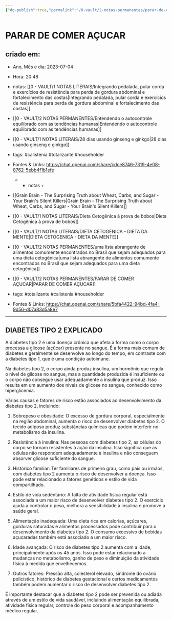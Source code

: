 ```yaml
---
{"dg-publish":true,"permalink":"/0-vault/2-notas-permanentes/parar-de-comer-acucar/","tags":["permanente","calistenia","totalizante","householder"],"dgHomeLink":true,"dgShowLocalGraph":true,"dgShowFileTree":true,"dgEnableSearch":true}
---
```


# PARAR DE COMER AÇUCAR

## criado em: 
-  Ano, Mês e dia: 2023-07-04
- Hora: 20:48

- notas: [[0 - VAULT/1 NOTAS LITERAIS/Integrando pedalada, pular corda e exercícios de resistência para perda de gordura abdominal e fortalecimento das costas\|Integrando pedalada, pular corda e exercícios de resistência para perda de gordura abdominal e fortalecimento das costas]]
- [[0 - VAULT/2 NOTAS PERMANENTES/Entendendo o autocontrole equilibrado com as tendências humanas\|Entendendo o autocontrole equilibrado com as tendências humanas]]
- [[0 - VAULT/1 NOTAS LITERAIS/28 dias usando ginseng e ginkgo\|28 dias usando ginseng e ginkgo]]
- tags: #calistenia #totalizante #householder 
- Fontes & Links: https://chat.openai.com/share/cdce8746-7319-4e08-8762-5ebb4f1b1efe
	- - notas + 
- [[Grain Brain - The Surprising Truth about Wheat, Carbs, and Sugar - Your Brain's Silent Killers\|Grain Brain - The Surprising Truth about Wheat, Carbs, and Sugar - Your Brain's Silent Killers]]
- [[0 - VAULT/1 NOTAS LITERAIS/Dieta Cetogênica à prova de bobos\|Dieta Cetogênica à prova de bobos]]
- [[0 - VAULT/1 NOTAS LITERAIS/DIETA CETOGENICA - DIETA DA MENTE\|DIETA CETOGENICA - DIETA DA MENTE]]
- [[0 - VAULT/2 NOTAS PERMANENTES/uma lista abrangente de alimentos comumente encontrados no Brasil que sejam adequados para uma dieta cetogênica\|uma lista abrangente de alimentos comumente encontrados no Brasil que sejam adequados para uma dieta cetogênica]]
- [[0 - VAULT/2 NOTAS PERMANENTES/PARAR DE COMER AÇUCAR\|PARAR DE COMER AÇUCAR]]
- tags: #totalizante #calistenia #householder 
- Fontes & Links: https://chat.openai.com/share/5bfa4422-94bd-4fa4-9d56-d07a83d5a8e7 
  
  
---

## DIABETES TIPO 2 EXPLICADO

A diabetes tipo 2 é uma doença crônica que afeta a forma como o corpo processa a glicose (açúcar) presente no sangue. É a forma mais comum de diabetes e geralmente se desenvolve ao longo do tempo, em contraste com a diabetes tipo 1, que é uma condição autoimune.

Na diabetes tipo 2, o corpo ainda produz insulina, um hormônio que regula o nível de glicose no sangue, mas a quantidade produzida é insuficiente ou o corpo não consegue usar adequadamente a insulina que produz. Isso resulta em um aumento dos níveis de glicose no sangue, conhecido como hiperglicemia.

Várias causas e fatores de risco estão associados ao desenvolvimento da diabetes tipo 2, incluindo:

1. Sobrepeso e obesidade: O excesso de gordura corporal, especialmente na região abdominal, aumenta o risco de desenvolver diabetes tipo 2. O tecido adiposo produz substâncias químicas que podem interferir no metabolismo da insulina.

2. Resistência à insulina: Nas pessoas com diabetes tipo 2, as células do corpo se tornam resistentes à ação da insulina. Isso significa que as células não respondem adequadamente à insulina e não conseguem absorver glicose suficiente do sangue.

3. Histórico familiar: Ter familiares de primeiro grau, como pais ou irmãos, com diabetes tipo 2 aumenta o risco de desenvolver a doença. Isso pode estar relacionado a fatores genéticos e estilo de vida compartilhado.

4. Estilo de vida sedentário: A falta de atividade física regular está associada a um maior risco de desenvolver diabetes tipo 2. O exercício ajuda a controlar o peso, melhora a sensibilidade à insulina e promove a saúde geral.

5. Alimentação inadequada: Uma dieta rica em calorias, açúcares, gorduras saturadas e alimentos processados pode contribuir para o desenvolvimento da diabetes tipo 2. O consumo excessivo de bebidas açucaradas também está associado a um maior risco.

6. Idade avançada: O risco de diabetes tipo 2 aumenta com a idade, principalmente após os 45 anos. Isso pode estar relacionado a mudanças no metabolismo, ganho de peso e diminuição da atividade física à medida que envelhecemos.

7. Outros fatores: Pressão alta, colesterol elevado, síndrome do ovário policístico, histórico de diabetes gestacional e certos medicamentos também podem aumentar o risco de desenvolver diabetes tipo 2.

É importante destacar que a diabetes tipo 2 pode ser prevenida ou adiada através de um estilo de vida saudável, incluindo alimentação equilibrada, atividade física regular, controle do peso corporal e acompanhamento médico regular.